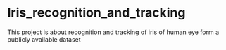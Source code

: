 # Iris_recognition_and_tracking
This project is about recognition and tracking of iris of human eye form a publicly available dataset   
